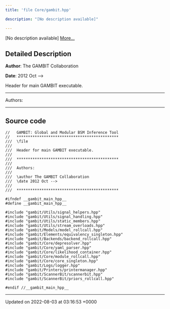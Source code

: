 ```yaml
---
title: 'file Core/gambit.hpp'

description: "[No description available]"

---
```







[No description available] [More...](#detailed-description)

## Detailed Description


**Author**: The GAMBIT Collaboration 

**Date**: 2012 Oct -->

Header for main GAMBIT executable.



------------------

Authors:



------------------




## Source code

```
//   GAMBIT: Global and Modular BSM Inference Tool
//   *********************************************
///  \file
///
///  Header for main GAMBIT executable.
///
///  *********************************************
///
///  Authors:
///
///  \author The GAMBIT Collaboration
///  \date 2012 Oct -->
///
///  *********************************************

#ifndef __gambit_main_hpp__
#define __gambit_main_hpp__

#include "gambit/Utils/signal_helpers.hpp"
#include "gambit/Utils/signal_handling.hpp"
#include "gambit/Utils/static_members.hpp"
#include "gambit/Utils/stream_overloads.hpp"
#include "gambit/Models/model_rollcall.hpp"
#include "gambit/Elements/equivalency_singleton.hpp"
#include "gambit/Backends/backend_rollcall.hpp"
#include "gambit/Core/depresolver.hpp"
#include "gambit/Core/yaml_parser.hpp"
#include "gambit/Core/likelihood_container.hpp"
#include "gambit/Core/module_rollcall.hpp"
#include "gambit/Core/core_singleton.hpp"
#include "gambit/Logs/logger.hpp"
#include "gambit/Printers/printermanager.hpp"
#include "gambit/ScannerBit/scannerbit.hpp"
#include "gambit/ScannerBit/priors_rollcall.hpp"

#endif //__gambit_main_hpp__
```


-------------------------------

Updated on 2022-08-03 at 03:16:53 +0000
